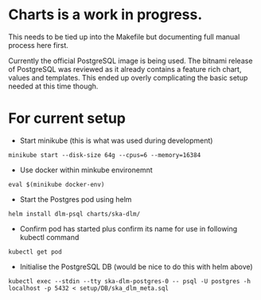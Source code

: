 # Charts is a work in progress.

This needs to be tied up into the Makefile but documenting full manual process here first.

Currently the official PostgreSQL image is being used. The bitnami release of PostgreSQL was reviewed
as it already contains a feature rich chart, values and templates. This ended up overly complicating
the basic setup needed at this time though.

# For current setup

- Start minikube (this is what was used during development)

`minikube start --disk-size 64g --cpus=6 --memory=16384`

- Use docker within minkube environemnt

`eval $(minikube docker-env)`

- Start the Postgres pod using helm

`helm install dlm-psql charts/ska-dlm/`

- Confirm pod has started plus confirm its name for use in following kubectl command

`kubectl get pod`

- Initialise the PostgreSQL DB (would be nice to do this with helm above)

`kubectl exec --stdin --tty ska-dlm-postgres-0 -- psql -U postgres -h localhost -p 5432 < setup/DB/ska_dlm_meta.sql`


